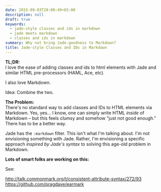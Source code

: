 ```yaml
---
date: 2015-09-03T20:09:49+03:00
description: null
draft: true
keywords: 
  - jade-style classes and ids in markdown
  - jade meets markdown
  - classes and ids in markdown
summary: Why not bring Jade-goodness to Markdown?
title: Jade-style Classes and IDs in Markdown
---
```


**TL;DR:**  
I love the ease of adding classes and ids to html elements with Jade and similar HTML pre-processors (HAML, Ace, etc). 

I also love Markdown. 

Idea: Combine the two. 

**The Problem:**  
There's no standard way to add classes and IDs to HTML elements via Markdown. Yes, yes... I know, one can simply write HTML *inside* of Markdown &ndash; but this feels clumsy and somehow "just not good enough." There has to be a better way.

Jade has the `:markdown` filter. This isn't what I'm talking about. I'm not envisioning something with Jade. Rather, I'm envisioning a specific approach *inspired by Jade's syntax* to solving this age-old problem in Markdown.

**Lots of smart folks are working on this:**

See: 

http://talk.commonmark.org/t/consistent-attribute-syntax/272/93
https://github.com/pragdave/earmark